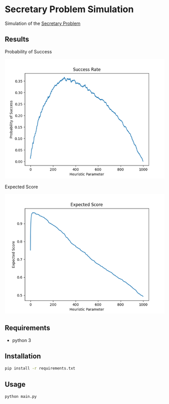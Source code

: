 # Secretary Problem Simulation

Simulation of the [Secretary Problem](https://en.wikipedia.org/wiki/Secretary_problem)

## Results
Probability of Success

![Probability of Success](./images/success_rate.png)

Expected Score

![Expected Score](./images/expected_score.png)
## Requirements
- python 3

## Installation
```bash
pip install -r requirements.txt
```

## Usage
```bash
python main.py
```
